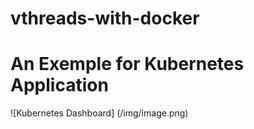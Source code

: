 # vthreads-with-docker

# An Exemple for Kubernetes Application

![Kubernetes Dashboard] (/img/image.png)